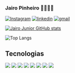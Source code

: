 ### Jairo Pinheiro 👩‍💻👩‍💻
[![Instagram](https://img.shields.io/badge/Instagram-E4405F?style=for-the-badge&logo=instagram&logoColor=white)](https://www.instagram.com/jairo3327) 
[![linkedin](https://img.shields.io/badge/LinkedIn-0077B5?style=for-the-badge&logo=linkedin&logoColor=white)](https://www.linkedin.com/in/jairo-pinheiro/)
[![gmail](https://img.shields.io/badge/Gmail-D14836?style=for-the-badge&logo=gmail&logoColor=white)](
)


[![Jairo Junior GitHub stats](https://github-readme-stats.vercel.app/api?username=jairopnhr&show_icons=true&theme=dracula)](https://github.com/jairopnhr/github-readme-stats)

![Top Langs](https://github-readme-stats.vercel.app/api/top-langs/?username=jairopnhr)
## Tecnologias 
<div>
<img loading="lazy" src="https://img.shields.io/badge/Java-ED8B00?style=for-the-badge&logo=openjdk&logoColor=white" target="_blank">
<img loading="lazy" src="https://img.shields.io/badge/PHP-777BB4?style=for-the-badge&logo=php&logoColor=white" target="_blank">
<img loading="lazy" src="https://img.shields.io/badge/TypeScript-007ACC?style=for-the-badge&logo=typescript&logoColor=white" target="_blank">
<img loading="lazy" src="https://img.shields.io/badge/React-20232A?style=for-the-badge&logo=react&logoColor=61DAFB" target="_blank">
<img loading="lazy" src="	https://img.shields.io/badge/React_Native-20232A?style=for-the-badge&logo=react&logoColor=61DAFB" target="_blank">
<img loading="lazy" src="https://img.shields.io/badge/Angular-DD0031?style=for-the-badge&logo=angular&logoColor=white" target="_blank">
<img loading="lazy" src="https://img.shields.io/badge/Spring-6DB33F?style=for-the-badge&logo=spring&logoColor=white" target="_blank">
<img loading="lazy" src="https://img.shields.io/badge/Laravel-FF2D20?style=for-the-badge&logo=laravel&logoColor=white" target="_blank">
</div>
